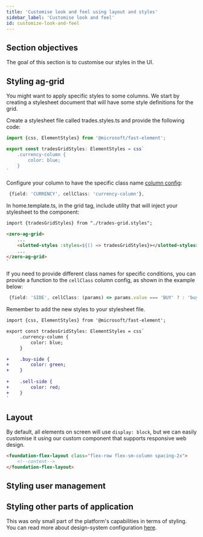 ```yaml
---
title: 'Customise look and feel using layout and styles'
sidebar_label: 'Customise look and feel'
id: customize-look-and-feel
---
```


## Section objectives
The goal of this section is to customise our styles in the UI.

## Styling ag-grid

You might want to apply specific styles to some columns. 
We start by creating a stylesheet document that will have some style definitions for the grid.

Create a stylesheet file called trades.styles.ts and provide the following code:

```typescript
import {css, ElementStyles} from '@microsoft/fast-element';

export const tradesGridStyles: ElementStyles = css`
    .currency-column {
        color: blue;
    }
`
```

Configure your column to have the specific class name [column config](https://ag-grid.com/javascript-data-grid/cell-styles/#cell-class):

```typescript
 {field: 'CURRENCY', cellClass: 'currency-column'},
```

In home.template.ts, in the grid tag, include utility that will inject your stylesheet to the component:

```html
import {tradesGridStyles} from "./trades-grid.styles";

<zero-ag-grid>
    ...    
    <slotted-styles :styles=${() => tradesGridStyles}></slotted-styles>
    ...
</zero-ag-grid>
`
```

If you need to provide different class names for specific conditions, you can provide a function to the `cellClass` column config, as shown in the example below:

```typescript
 {field: 'SIDE', cellClass: (params) => params.value === 'BUY' ? : 'buy-side', 'sell-side'},
```

Remember to add the new styles to your stylesheet file.

```diff
import {css, ElementStyles} from '@microsoft/fast-element';

export const tradesGridStyles: ElementStyles = css`    
     .currency-column {
         color: blue;
     }

+    .buy-side {
+        color: green;
+    }
    
+    .sell-side {
+        color: red;
+    }
`
```

## Layout 
By default, all elements on screen will use `display: block`, but we can easily customise it using our custom component that supports responsive web design.

```html
<foundation-flex-layout class="flex-row flex-sm-column spacing-2x">
    <!--content-->
</foundation-flex-layout>
```


## Styling user management


## Styling other parts of application
This was only small part of the platform's capabilities in terms of styling. You can read more about design-system configuration [here](/front-end/design-systems/introduction/).
